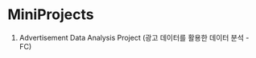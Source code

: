 # MiniProjects

1. Advertisement Data Analysis Project (광고 데이터를 활용한 데이터 분석 - FC)
